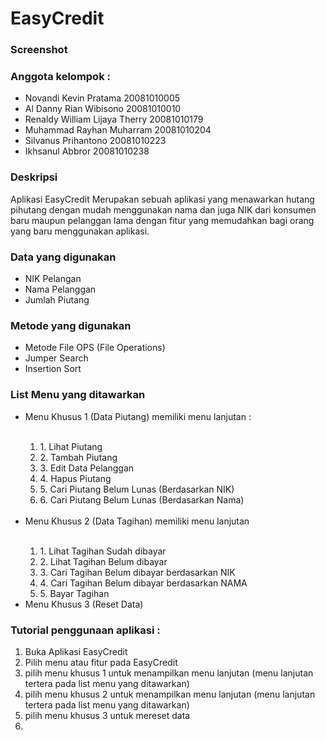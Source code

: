 <h1>EasyCredit</h1>

<h3>Screenshot</h3>

<h3>Anggota kelompok :</h3>
<ul>
  <li>Novandi Kevin Pratama             20081010005</li>
  <li>Al Danny Rian Wibisono            20081010010</li>
  <li>Renaldy William Lijaya Therry	    20081010179</li>
  <li>Muhammad Rayhan Muharram          20081010204</li>
  <li>Silvanus Prihantono               20081010223</li> 
  <li>Ikhsanul Abbror                   20081010238</li>
</ul>
  
<!-- Awal Deskripsi -->

<h3>Deskripsi</h3>
<p> Aplikasi EasyCredit Merupakan sebuah aplikasi yang menawarkan
hutang pihutang dengan mudah menggunakan nama dan juga NIK dari
konsumen baru maupun pelanggan lama dengan fitur yang memudahkan
bagi orang yang baru menggunakan aplikasi.</p>

<!-- Akhir Deskripsi -->

<!-- List Data yang digunakan -->

<h3>Data yang digunakan</h3>
<ul>
  <li>NIK Pelangan</li>
  <li>Nama Pelanggan</li>
  <li>Jumlah Piutang</li>
</ul>
    
<!-- Akhir List Data yang digunakan -->

<!-- List metode yang digunakan -->

<h3>Metode yang digunakan</h3>
<ul>
  <li>Metode File OPS (File Operations)</li>
  <li>Jumper Search</li>
  <li>Insertion Sort</li>
</ul>

<!-- Akhir List metode yang digunakan -->

<!-- List menu yang ditawarkan -->

<h3>List Menu yang ditawarkan</h3>
<ul>
 <li>Menu Khusus 1 (Data Piutang) memiliki menu lanjutan :</li>
 <br>
 <ol>
  <li> 1. Lihat Piutang</li>
  <li> 2. Tambah Piutang</li>
  <li> 3. Edit Data Pelanggan</li>
  <li> 4. Hapus Piutang</li>
  <li> 5. Cari Piutang Belum Lunas (Berdasarkan NIK)</li>
  <li> 6. Cari Piutang Belum Lunas (Berdasarkan Nama)</li>
 </ol>
 </br>

 <li>Menu Khusus 2 (Data Tagihan) memiliki menu lanjutan</li>
 <br>
 <ol>
  <li> 1. Lihat Tagihan Sudah dibayar</li>
  <li> 2. Lihat Tagihan Belum dibayar</li>
  <li> 3. Cari Tagihan Belum dibayar berdasarkan NIK</li>
  <li> 4. Cari Tagihan Belum dibayar berdasarkan NAMA</li>
  <li> 5. Bayar Tagihan</li>
 </ol>

 <li>Menu Khusus 3 (Reset Data)</li>
</ul>
 
<!-- Akhir List menu yang ditawarkan -->

<h3>Tutorial penggunaan aplikasi :</h3>
<ol>
  <li>Buka Aplikasi EasyCredit</li>
  <li>Pilih menu atau fitur pada EasyCredit</li>
  <li>pilih menu khusus 1 untuk menampilkan menu lanjutan
  (menu lanjutan tertera pada list menu yang ditawarkan)</li>
  <li>pilih menu khusus 2 untuk menampilkan menu lanjutan
  (menu lanjutan tertera pada list menu yang ditawarkan)</li>
  <li>pilih menu khusus 3 untuk mereset data</li> 
    <li></li>
</ol>
